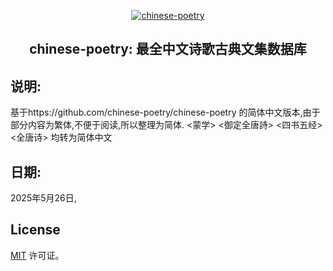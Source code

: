 <p align="center">
  <a href="https://github.com/chinese-poetry/chinese-poetry">
      <img src="https://avatars3.githubusercontent.com/u/30764933?s=200&v=4" alt="chinese-poetry">
  </a>
</p>
<h2 align="center">chinese-poetry: 最全中文诗歌古典文集数据库</h2>

## 说明:

基于https://github.com/chinese-poetry/chinese-poetry 的简体中文版本,由于部分内容为繁体,不便于阅读,所以整理为简体.
<蒙学>  <御定全唐詩>  <四书五经>  <全唐诗>  均转为简体中文
  
## 日期:

2025年5月26日,

## License

[MIT](https://github.com/chinese-poetry/chinese-poetry/blob/master/LICENSE) 许可证。

